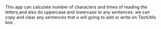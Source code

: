 This app can calculate number of characters and times of reading the letters,and also do uppercase and lowercase to any sentences.
we can copy and clear any sentences that u will going to add or write on TextUtils box .
